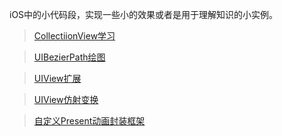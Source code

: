 iOS中的小代码段，实现一些小的效果或者是用于理解知识的小实例。

>[CollectiionView学习](https://github.com/FannCyii/CodeDemo/tree/master/Demo-CollectionView)


>[UIBezierPath绘图](https://github.com/FannCyii/CodeDemo/tree/master/Demo-BezierPath)


>[UIView扩展](https://github.com/FannCyii/CodeDemo/tree/master/Demo-View)

>[UIView仿射变换](https://github.com/FannCyii/CodeDemo/tree/master/Demo-View-affineTransform)

>[自定义Present动画封装框架](https://github.com/FannCyii/Demo_/tree/master/Demo_Present_Animation/Present_Animation)